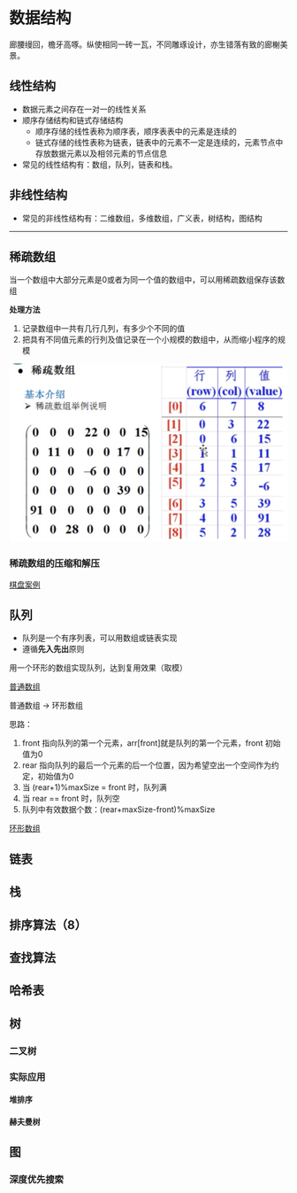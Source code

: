 # 数据结构

廊腰缦回，檐牙高啄。纵使相同一砖一瓦，不同雕琢设计，亦生错落有致的廊榭美景。

## 线性结构

-  数据元素之间存在一对一的线性关系
-  顺序存储结构和链式存储结构
    - 顺序存储的线性表称为顺序表，顺序表表中的元素是连续的
    - 链式存储的线性表称为链表，链表中的元素不一定是连续的，元素节点中存放数据元素以及相邻元素的节点信息
-  常见的线性结构有：数组，队列，链表和栈。

## 非线性结构

- 常见的非线性结构有：二维数组，多维数组，广义表，树结构，图结构 

---

## 稀疏数组

当一个数组中大部分元素是0或者为同一个值的数组中，可以用稀疏数组保存该数组

**处理方法**
1. 记录数组中一共有几行几列，有多少个不同的值
2. 把具有不同值元素的行列及值记录在一个小规模的数组中，从而缩小程序的规模

![稀疏数组](https://github.com/MrTallon/Mind-Palace/blob/master/img/%E7%A8%80%E7%96%8F%E6%95%B0%E7%BB%84.jpg?raw=true)

### 稀疏数组的压缩和解压

[棋盘案例](https://github.com/MrTallon/Algorithm/blob/master/dataStructure/src/sparsearray/SparseArray.java)

## 队列

- 队列是一个有序列表，可以用数组或链表实现
- 遵循**先入先出**原则

用一个环形的数组实现队列，达到复用效果（取模）

[普通数组](https://github.com/MrTallon/Algorithm/blob/master/dataStructure/src/queue/ArrayQueueDemo.java)

普通数组 -> 环形数组

思路：
1. front 指向队列的第一个元素，arr[front]就是队列的第一个元素，front 初始值为0
2. rear 指向队列的最后一个元素的后一个位置，因为希望空出一个空间作为约定，初始值为0
3. 当 (rear+1)%maxSize = front 时，队列满
4. 当 rear == front 时，队列空
5. 队列中有效数据个数：(rear+maxSize-front)%maxSize

[环形数组](https://github.com/MrTallon/Algorithm/blob/master/dataStructure/src/queue/CircleArrayQueueDemo.java)

## 链表

## 栈

## 排序算法（8）

## 查找算法

## 哈希表

## 树

### 二叉树

### 实际应用

#### 堆排序

#### 赫夫曼树

## 图

### 深度优先搜索